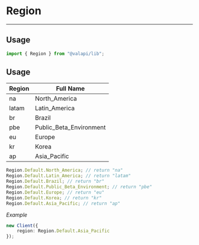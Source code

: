 # Region

---

## Usage

```typescript
import { Region } from "@valapi/lib";
```

## Usage

| Region | Full Name               |
| ------ | ----------------------- |
| na     | North_America           |
| latam  | Latin_America           |
| br     | Brazil                  |
| pbe    | Public_Beta_Environment |
| eu     | Europe                  |
| kr     | Korea                   |
| ap     | Asia_Pacific            |

```typescript
Region.Default.North_America; // return "na"
Region.Default.Latin_America; // return "latam"
Region.Default.Brazil; // return "br"
Region.Default.Public_Beta_Environment; // return "pbe"
Region.Default.Europe; // return "eu"
Region.Default.Korea; // return "kr"
Region.Default.Asia_Pacific; // return "ap"
```

_Example_

```typescript
new Client({
    region: Region.Default.Asia_Pacific
});
```
